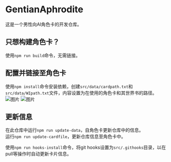 # GentianAphrodite

这是一个男性向AI角色卡的开发仓库。

## 只想构建角色卡？  

使用`npm run build`命令，无需链接。

## 配置并链接至角色卡

使用`npm install`命令安装依赖，创建`src/data/cardpath.txt`和`src/data/WIpath.txt`文件，内容设置为在使用的角色卡和其世界书的路径。  
![图片](https://github.com/steve02081504/GentianAphrodite/assets/31927825/df2a0065-0e1d-43a8-8eb0-7e399f6cd0fa)
![图片](https://github.com/steve02081504/GentianAphrodite/assets/31927825/4fbb1b11-962b-4950-a5f7-bb381cd149c1)

## 更新信息

在此仓库中运行`npm run update-data`，自角色卡更新仓库中的信息。  
运行`npm run update-cardfile`，更新仓库信息至角色卡中。  
  
使用`npm run hooks-install`命令，将git hooks设置为`src/.githooks`目录，以在pull等操作时自动更新卡片信息。
